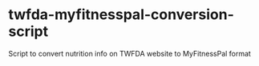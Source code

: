 # twfda-myfitnesspal-conversion-script
Script to convert nutrition info on TWFDA website to MyFitnessPal format
